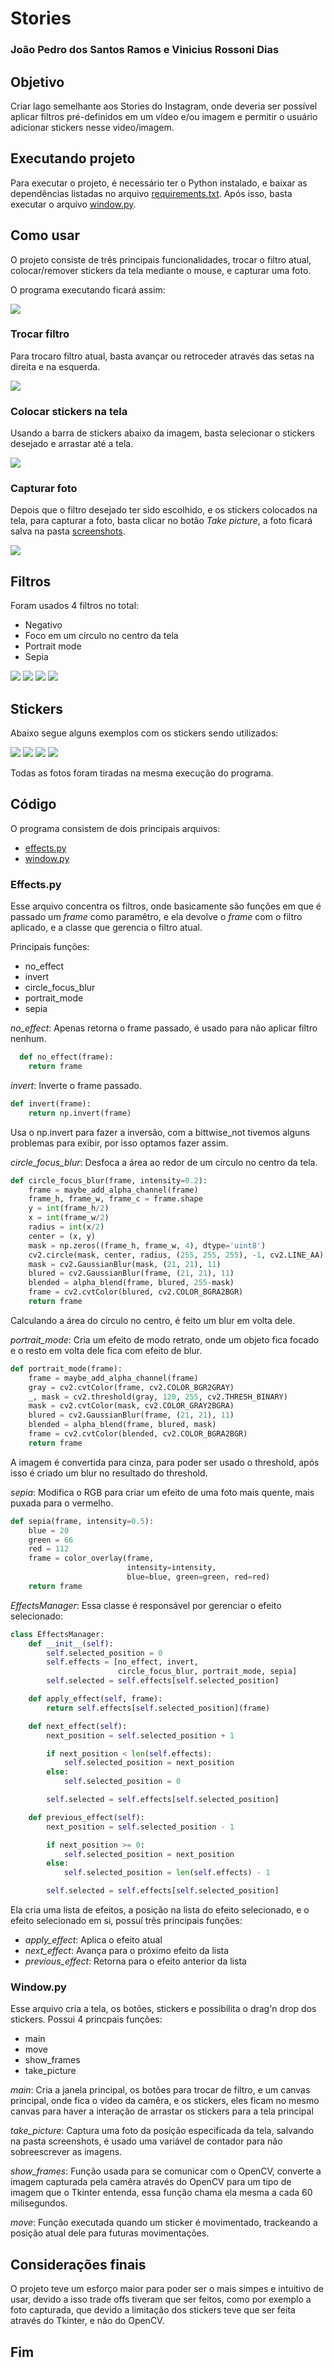# Stories

### João Pedro dos Santos Ramos e Vinicius Rossoni Dias

## Objetivo
Criar lago semelhante aos Stories do Instagram, onde deveria ser possível aplicar filtros pré-definidos em um vídeo e/ou imagem e permitir o usuário adicionar stickers nesse video/imagem.

## Executando projeto

Para executar o projeto, é necessário ter o Python instalado, e baixar as dependências listadas no arquivo [requirements.txt](requirements.txt). Após isso, basta executar o arquivo [window.py](src/window.py).

## Como usar

O projeto consiste de três principais funcionalidades, trocar o filtro atual, colocar/remover stickers da tela mediante o mouse, e capturar uma foto.

O programa executando ficará assim:

<img src="readme-imgs/1.png"/>

### Trocar filtro

Para trocaro filtro atual, basta avançar ou retroceder através das setas na direita e na esquerda.

<img src="readme-imgs/1-1.png"/>

### Colocar stickers na tela

Usando a barra de stickers abaixo da imagem, basta selecionar o stickers desejado e arrastar até a tela.

<img src="readme-imgs/1-3.png"/>

### Capturar foto

Depois que o filtro desejado ter sido escolhido, e os stickers colocados na tela, para capturar a foto, basta clicar no botão *Take picture*, a foto ficará salva na pasta [screenshots](imgs/screenshots).

<img src="readme-imgs/1-2.png"/>

## Filtros

Foram usados 4 filtros no total:

- Negativo
- Foco em um círculo no centro da tela
- Portrait mode
- Sepia

<img src="readme-imgs/2.png"/>
<img src="readme-imgs/3.png"/>
<img src="readme-imgs/4.png"/>
<img src="readme-imgs/5.png"/>

## Stickers

Abaixo segue alguns exemplos com os stickers sendo utilizados:

<img src="readme-imgs/6.png"/>
<img src="readme-imgs/6-2.png"/>
<img src="readme-imgs/6-1.png"/>
<img src="readme-imgs/6-3.png"/>

Todas as fotos foram tiradas na mesma execução do programa.

## Código

O programa consistem de dois principais arquivos:

- [effects.py](src/effects.py)
- [window.py](src/window.py)

### Effects.py

Esse arquivo concentra os filtros, onde basicamente são funções em que é passado um *frame* como paramêtro, e ela devolve o *frame* com o filtro aplicado, e a classe que gerencia o filtro atual.

Principais funções:

- no_effect
- invert
- circle_focus_blur
- portrait_mode
- sepia

*no_effect*: Apenas retorna o frame passado, é usado para não aplicar filtro nenhum.
```py
  def no_effect(frame):
    return frame
```

*invert*: Inverte o frame passado.
```py
def invert(frame):
    return np.invert(frame)
```
Usa o np.invert para fazer a inversão, com a bittwise_not tivemos alguns problemas para exibir, por isso optamos fazer assim.

*circle_focus_blur*: Desfoca a área ao redor de um círculo no centro da tela.
```py
def circle_focus_blur(frame, intensity=0.2):
    frame = maybe_add_alpha_channel(frame)
    frame_h, frame_w, frame_c = frame.shape
    y = int(frame_h/2)
    x = int(frame_w/2)
    radius = int(x/2)
    center = (x, y)
    mask = np.zeros((frame_h, frame_w, 4), dtype='uint8')
    cv2.circle(mask, center, radius, (255, 255, 255), -1, cv2.LINE_AA)
    mask = cv2.GaussianBlur(mask, (21, 21), 11)
    blured = cv2.GaussianBlur(frame, (21, 21), 11)
    blended = alpha_blend(frame, blured, 255-mask)
    frame = cv2.cvtColor(blured, cv2.COLOR_BGRA2BGR)
    return frame
```
Calculando a área do círculo no centro, é feito um blur em volta dele.

*portrait_mode*: Cria um efeito de modo retrato, onde um objeto fica focado e o resto em volta dele fica com efeito de blur.
```py
def portrait_mode(frame):
    frame = maybe_add_alpha_channel(frame)
    gray = cv2.cvtColor(frame, cv2.COLOR_BGR2GRAY)
    _, mask = cv2.threshold(gray, 120, 255, cv2.THRESH_BINARY)
    mask = cv2.cvtColor(mask, cv2.COLOR_GRAY2BGRA)
    blured = cv2.GaussianBlur(frame, (21, 21), 11)
    blended = alpha_blend(frame, blured, mask)
    frame = cv2.cvtColor(blended, cv2.COLOR_BGRA2BGR)
    return frame
```
A imagem é convertida para cinza, para poder ser usado o threshold, após isso é criado um blur no resultado do threshold.

*sepia*: Modifica o RGB para criar um efeito de uma foto mais quente, mais puxada para o vermelho.
```py
def sepia(frame, intensity=0.5):
    blue = 20
    green = 66
    red = 112
    frame = color_overlay(frame,
                          intensity=intensity,
                          blue=blue, green=green, red=red)
    return frame
```

*EffectsManager*: Essa classe é responsável por gerenciar o efeito selecionado:
```py
class EffectsManager:
    def __init__(self):
        self.selected_position = 0
        self.effects = [no_effect, invert,
                        circle_focus_blur, portrait_mode, sepia]
        self.selected = self.effects[self.selected_position]

    def apply_effect(self, frame):
        return self.effects[self.selected_position](frame)

    def next_effect(self):
        next_position = self.selected_position + 1

        if next_position < len(self.effects):
            self.selected_position = next_position
        else:
            self.selected_position = 0

        self.selected = self.effects[self.selected_position]

    def previous_effect(self):
        next_position = self.selected_position - 1

        if next_position >= 0:
            self.selected_position = next_position
        else:
            self.selected_position = len(self.effects) - 1

        self.selected = self.effects[self.selected_position]
```
Ela cria uma lista de efeitos, a posição na lista do efeito selecionado, e o efeito selecionado em si, possuí três principais funções:

- *apply_effect*: Aplica o efeito atual
- *next_effect*: Avança para o próximo efeito da lista
- *previous_effect*: Retorna para o efeito anterior da lista

### Window.py

Esse arquivo cria a tela, os botões, stickers e possibilita o drag'n drop dos stickers. Possui 4 princpais funções:

- main
- move
- show_frames
- take_picture

*main*: Cria a janela principal, os botões para trocar de filtro, e um canvas principal, onde fica o vídeo da camêra, e os stickers, eles ficam no mesmo canvas para haver a interação de arrastar os stickers para a tela principal

*take_picture*: Captura uma foto da posição especificada da tela, salvando na pasta screenshots, é usado uma variável de contador para não sobreescrever as imagens.

*show_frames*: Função usada para se comunicar com o OpenCV, converte a imagem capturada pela camêra através do OpenCV para um tipo de imagem que o Tkinter entenda, essa função chama ela mesma a cada 60 milisegundos.

*move*: Função executada quando um sticker é movimentado, trackeando a posição atual dele para futuras movimentações.

## Considerações finais

O projeto teve um esforço maior para poder ser o mais simpes e intuitivo de usar, devido a isso trade offs tiveram que ser feitos, como por exemplo a foto capturada, que devido a limitação dos stickers teve que ser feita através do Tkinter, e não do OpenCV.

## Fim
